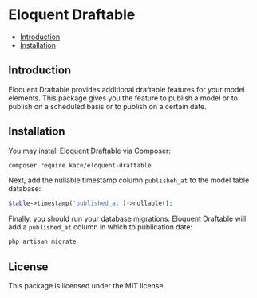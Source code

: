 # Eloquent Draftable

- [Introduction](#introduction)
- [Installation](#installation)

## Introduction

Eloquent Draftable provides additional draftable features for your model elements. This package gives you the feature to publish a model or to publish on a scheduled basis or to publish on a certain date.

## Installation 

You may install Eloquent Draftable via Composer:
```bash 
composer require kace/eloquent-draftable
```

Next, add the nullable timestamp column `publisheh_at` to the model table database:
```php
$table->timestamp('published_at')->nullable();
```

Finally, you should run your database migrations. Eloquent Draftable will add a `published_at` column in which to publication date:
```bash
php artisan migrate
```

## License
This package is licensed under the MIT license.
